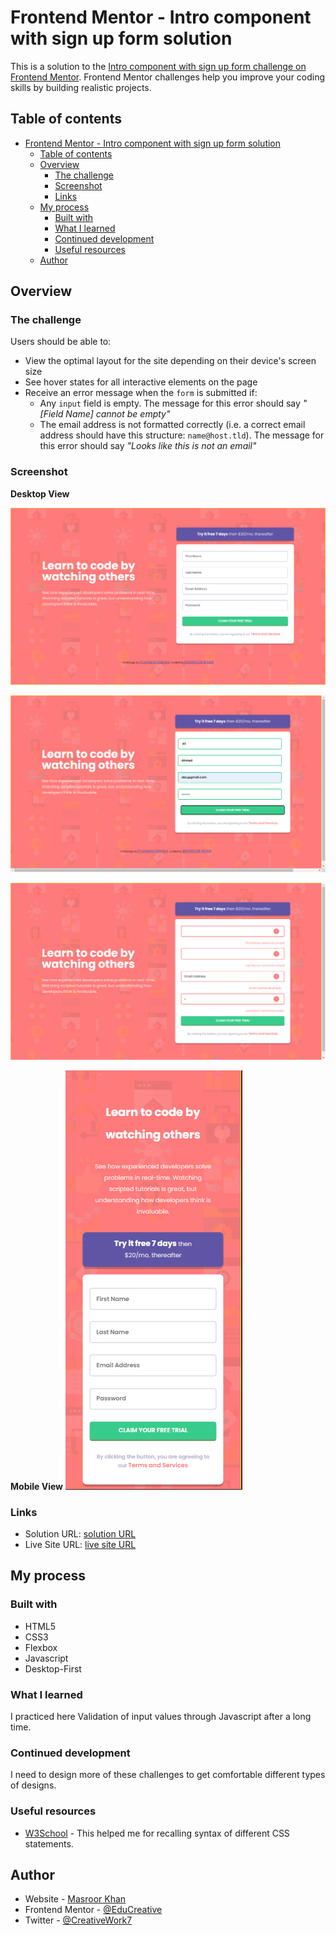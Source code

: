 # Frontend Mentor - Intro component with sign up form solution

This is a solution to the [Intro component with sign up form challenge on Frontend Mentor](https://www.frontendmentor.io/challenges/intro-component-with-signup-form-5cf91bd49edda32581d28fd1). Frontend Mentor challenges help you improve your coding skills by building realistic projects. 

## Table of contents

- [Frontend Mentor - Intro component with sign up form solution](#frontend-mentor---intro-component-with-sign-up-form-solution)
  - [Table of contents](#table-of-contents)
  - [Overview](#overview)
    - [The challenge](#the-challenge)
    - [Screenshot](#screenshot)
    - [Links](#links)
  - [My process](#my-process)
    - [Built with](#built-with)
    - [What I learned](#what-i-learned)
    - [Continued development](#continued-development)
    - [Useful resources](#useful-resources)
  - [Author](#author)

## Overview

### The challenge

Users should be able to:

- View the optimal layout for the site depending on their device's screen size
- See hover states for all interactive elements on the page
- Receive an error message when the `form` is submitted if:
  - Any `input` field is empty. The message for this error should say *"[Field Name] cannot be empty"*
  - The email address is not formatted correctly (i.e. a correct email address should have this structure: `name@host.tld`). The message for this error should say *"Looks like this is not an email"*

### Screenshot
**Desktop View**

![Desktop](https://github.com/EduCreative/FrontendMentor-Projects/blob/main/intro-component-with-signup-form-master/Screenshots/Desktop-view-1.png)

![Desktop](https://github.com/EduCreative/FrontendMentor-Projects/blob/main/intro-component-with-signup-form-master/Screenshots/Desktop-view-2.png)

![Desktop](https://github.com/EduCreative/FrontendMentor-Projects/blob/main/intro-component-with-signup-form-master/Screenshots/Desktop-view-3.png)


**Mobile View**
![Desktop](https://github.com/EduCreative/FrontendMentor-Projects/blob/main/intro-component-with-signup-form-master/Screenshots/Mobile-view.png)


### Links

- Solution URL: [solution URL](https://github.com/EduCreative/FrontendMentor-Huddle-landing-page.git)
- Live Site URL: [live site URL](https://educreative.github.io/FrontendMentor-Huddle-landing-page/)

## My process

### Built with

- HTML5
- CSS3
- Flexbox
- Javascript
- Desktop-First

### What I learned

I practiced here Validation of input values through Javascript after a long time.

### Continued development

I need to design more of these challenges to get comfortable different types of designs.

### Useful resources

- [W3School](https://www.W3school.com) - This helped me for recalling syntax of different CSS statements.

## Author

- Website - [Masroor Khan ](https://educreative.github.io/)
- Frontend Mentor - [@EduCreative](https://www.frontendmentor.io/profile/EduCreative)
- Twitter - [@CreativeWork7](https://www.twitter.com/Creativework7)
